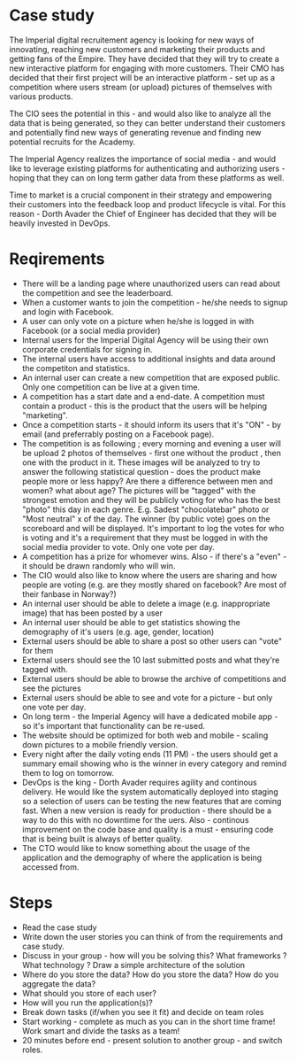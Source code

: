 # Case study

The Imperial digital recruitement agency is looking for new ways of innovating, reaching new customers and marketing their products and getting fans of the Empire. They have decided that they will try to create a new interactive platform for engaging with more customers. Their CMO has decided that their first project will be an interactive platform - set up as a competition where users stream (or upload) pictures of themselves with various products. 

The CIO sees the potential in this - and would also like to analyze all the data that is being generated, so they can better understand their customers and potentially find new ways of generating revenue and finding new potential recruits for the Academy. 

The Imperial Agency realizes the importance of social media - and would like to leverage existing platforms for authenticating and authorizing users - hoping that they can on long term gather data from these platforms as well.

Time to market is a crucial component in their strategy and empowering their customers into the feedback loop and product lifecycle is vital. For this reason - Dorth Avader the Chief of Engineer has decided that they will be heavily invested in DevOps.   

# Reqirements
 - There will be a landing page where unauthorized users can read about the competition and see the leaderboard. 
 - When a customer wants to join the competition - he/she needs to signup and login with Facebook.
 - A user can only vote on a picture when he/she is logged in with Facebook (or a social media provider)
 - Internal users for the Imperial Digital Agency will be using their own corporate credentials for signing in.
 -  The internal users have access to additional insights and data around the competiton and statistics.
 -  An internal user can create a new competition that are exposed public. Only one competition can be live at a given time. 
 - A competition has a start date and a end-date. A competition must contain a product - this is the product that the users will be helping "marketing".
 - Once a competition starts - it should inform its users that it's "ON" - by email (and preferrably posting on a Facebook page).
 - The competition is as following ; every morning and evening a user will be upload 2 photos of themselves - first one without the product , then one with the product in it. These images will be analyzed to try to answer the following statistical question - does the product make people more or less happy? Are there a difference between men and women? what about age? The pictures will be "tagged" with the strongest emotion and they will be publicly voting for who has the best "photo" this day in each genre. E.g. Sadest "chocolatebar" photo  or "Most neutral" x of the day. The winner (by public vote) goes on the scoreboard and will be displayed. It's important to log the votes for who is voting and it's a requirement that they must be logged in with the social media provider to vote. Only one vote per day. 
 - A competition has a prize for whomever wins. Also - if there's a "even" - it should be drawn randomly who will win. 
 - The CIO would also like to know where the users are sharing and how people are voting (e.g. are they mostly shared on facebook? Are most of their fanbase in Norway?)
 - An internal user should be able to delete a image (e.g. inappropriate image) that has been posted by a user
 - An internal user should be able to get statistics showing the demography of it's users (e.g. age, gender, location)
 - External users should be able to share a post so other users can "vote" for them
 - External users should see the 10 last submitted posts and what they're tagged with.
 - External users should be able to browse the archive of competitions and see the pictures 
 - External users should be able to see and vote for a picture - but only one vote per day.
 - On long term - the Imperial Agency will have a dedicated mobile app - so it's important that functionality can be re-used. 
 - The website should be optimized for both web and mobile - scaling down pictures to a mobile friendly version.
 - Every night after the daily voting ends (11 PM) - the users should get a summary email showing who is the winner in every category and remind them to log on tomorrow.
 - DevOps is the king - Dorth Avader requires agility and continous delivery. He would like the system automatically deployed into staging so a selection of users can be testing the new features that are coming fast. When a new version is ready for production - there should be a way to do this with no downtime for the uers. Also - continous improvement on the code base and quality is a must - ensuring code that is being built is always of better quality.
  - The CTO would like to know something about the usage of the application and the demography of where the application is being accessed from.
  

# Steps 
 - Read the case study
 - Write down the user stories you can think of from the requirements and case study. 
 - Discuss in your group - how will you be solving this? What frameworks ? What technology ? Draw a simple architecture of the solution 
 - Where do you store the data? How do you store the data? How do you aggregate the data? 
 - What should you store of each user?
 - How will you run the application(s)? 
 - Break down tasks (if/when you see it fit) and decide on team roles 
 - Start working - complete as much as you can in the short time frame! Work smart and divide the tasks as a team! 
 - 20 minutes before end - present solution to another group - and switch roles.
